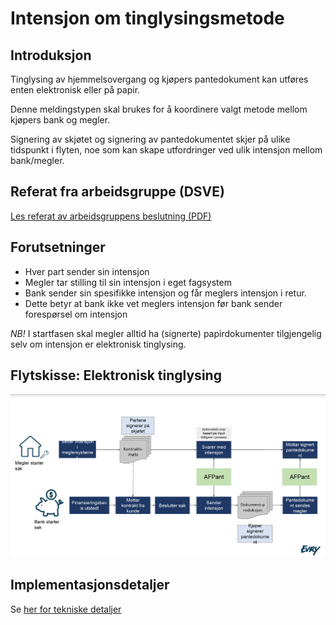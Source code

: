 # Intensjon om tinglysingsmetode
## Introduksjon
Tinglysing av hjemmelsovergang og kjøpers pantedokument kan utføres enten elektronisk eller på papir.

Denne meldingstypen skal brukes for å koordinere valgt metode mellom kjøpers bank og megler.

Signering av skjøtet og signering av pantedokumentet skjer på ulike tidspunkt i flyten, noe som kan skape utfordringer ved ulik intensjon mellom bank/megler.

## Referat fra arbeidsgruppe (DSVE)
[Les referat av arbeidsgruppens beslutning (PDF)](250619-Intensjonsmeldingen-spec-GODKJENT.pdf)

## Forutsetninger
* Hver part sender sin intensjon
* Megler tar stilling til sin intensjon i eget fagsystem
* Bank sender sin spesifikke intensjon og får meglers intensjon i retur.
* Dette betyr at bank ikke vet meglers intensjon før bank sender forespørsel om intensjon

*NB!* I startfasen skal megler alltid ha (signerte) papirdokumenter tilgjengelig selv om intensjon er elektronisk tinglysing.

## Flytskisse: Elektronisk tinglysing
![Flytdiagram](examples/intensjon-flytdiagram-eksempel1.PNG)

## Implementasjonsdetaljer
Se [her for tekniske detaljer](intensjon-0-1-0.md)